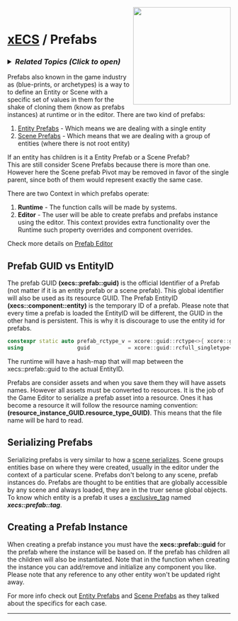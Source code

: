 <img src="https://i.imgur.com/TyjrCTS.jpg" align="right" width="220px" /><br>
# [xECS](xecs.md) / Prefabs

<h3><details><summary><i><b>Related Topics </b>(Click to open)</i></summary>

* [Component Serialization](xecs_component_serialization.md)
* [Component Properties](xecs_component_properties.md)
* [Component Typedef](xecs_component_typedef.md)
* [Scene entity references](ecs_scene_entity_references.md)
* [Scene Ranges](xecs_scene_ranges.md)
* [Scene file format, details about entities](xecs_scene_serialization_entity.md)
</details></h3>

Prefabs also known in the game industry as (blue-prints, or archetypes) is a way to to define an Entity or Scene with a specific set of values in them for the shake of cloning them (know as prefabs instances) at runtime or in the editor. There are two kind of prefabs:

1. [Entity Prefabs](xecs_prefab_entity.md) - Which means we are dealing with a single entity
2. [Scene Prefabs](xecs_prefab_scene.md) - Which means that we are dealing with a group of entities (where there is not root entity)

If an entity has children is it a Entity Prefab or a Scene Prefab?<br>
This are still consider Scene Prefabs because there is more than one. However here the Scene prefab Pivot may be removed in favor of the single parent, since both of them would represent exactly the same case.

There are two Context in which prefabs operate:

1. **Runtime** - The function calls will be made by systems. 
2. **Editor** - The user will be able to create prefabs and prefabs instance using the editor. This context provides extra functionality over the Runtime such property overrides and component overrides. 

Check more details on [Prefab Editor](xecs_editor_prefab.md)

## Prefab GUID vs EntityID

The prefab GUID **(xecs::prefab::guid)** is the official Identifier of a Prefab (not matter if it is an entity prefab or a scene prefab). This global identifier will also be used as its resource GUID. The Prefab EntityID **(xecs::component::entity)** is the temporary ID of a prefab. Please note that every time a prefab is loaded the EntityID will be different, the GUID in the other hand is persistent. This is why it is discourage to use the entity id for prefabs.

~~~cpp
constexpr static auto prefab_rctype_v = xcore::guid::rctype<>{ xcore::guid::plugin<>("xECS/Prefab"), "Prefab" };
using                 guid            = xcore::guid::rcfull_singletype<prefab_rctype_v>;
~~~

The runtime will have a hash-map that will map between the xecs::prefab::guid to the actual EntityID. 

Prefabs are consider assets and when you save them they will have assets names. However all assets must be converted to resources. It is the job of the Game Editor to serialize a prefab asset into a resource. Ones it has become a resource it will follow the resource naming convention: **(resource_instance_GUID.resource_type_GUID)**. This means that the file name will be hard to read.


## Serializing Prefabs

Serializing prefabs is very similar to how a [scene serializes](xecs_scene_serialization.md). Scene groups entities base on where they were created, usually in the editor under the context of a particular scene. Prefabs don't belong to any scene, prefab instances do. Prefabs are thought to be entities that are globally accessible by any scene and always loaded, they are in the truer sense global objects. To know which entity is a prefab it uses a [exclusive_tag](xecs_component_type_tag.md) named ***xecs::prefab::tag***.

## Creating a Prefab Instance

When creating a prefab instance you must have the **xecs::prefab::guid** for the prefab where the instance will be based on. If the prefab has children all the children will also be instantiated. Note that in the function when creating the instance you can add/remove and initialize any component you like. Please note that any reference to any other entity won't be updated right away. 

For more info check out [Entity Prefabs](xecs_prefab_entity.md) and [Scene Prefabs](xecs_prefab_scene.md) as they talked about the specifics for each case.

---